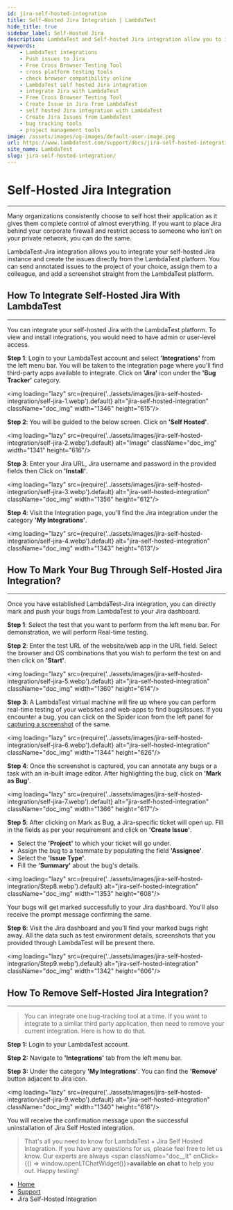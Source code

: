 ```yaml
---
id: jira-self-hosted-integration
title: Self-Hosted Jira Integration | LambdaTest
hide_title: true
sidebar_label: Self-Hosted Jira
description: LambdaTest and Self-hosted Jira integration allow you to integrate your self-hosted Jira instance and create the issues directly from the LambdaTest platform to your Jira dashboard. 
keywords:
    - LambdaTest integrations
    - Push issues to Jira
    - Free Cross Browser Testing Tool
    - cross platform testing tools
    - check browser compatibility online
    - LambdaTest self hosted Jira integration
    - integrate Jira with LambdaTest
    - Free Cross Browser Testing Tool
    - Create Issue in Jira from LambdaTest
    - self hosted Jira integration with LambdaTest
    - Create Jira Issues from LambdaTest
    - bug tracking tools
    - project management tools
image: /assets/images/og-images/default-user-image.png
url: https://www.lambdatest.com/support/docs/jira-self-hosted-integration/
site_name: LambdaTest
slug: jira-self-hosted-integration/
---
```


<script type="application/ld+json"
      dangerouslySetInnerHTML={{ __html: JSON.stringify({
       "@context": "https://schema.org",
        "@type": "BreadcrumbList",
        "itemListElement": [{
          "@type": "ListItem",
          "position": 1,
          "name": "Home",
          "item": "https://www.lambdatest.com"
        },{
          "@type": "ListItem",
          "position": 2,
          "name": "Support",
          "item": "https://www.lambdatest.com/support/docs/"
        },{
          "@type": "ListItem",
          "position": 3,
          "name": "Jira Self-Hosted Integration",
          "item": "https://www.lambdatest.com/support/docs/jira-self-hosted-integration/"
        }]
      })
    }}
></script>

# Self-Hosted Jira Integration
* * *

Many organizations consistently choose to self host their application as it gives them complete control of almost everything. If you want to place Jira behind your corporate firewall and restrict access to someone who isn't on your private network, you can do the same. 

LambdaTest-Jira integration allows you to integrate your self-hosted Jira instance and create the issues directly from the LambdaTest platform. You can send annotated issues to the project of your choice, assign them to a colleague, and add a screenshot straight from the LambdaTest platform.

## How To Integrate Self-Hosted Jira With LambdaTest

* * *

You can integrate your self-hosted Jira with the LambdaTest platform. To view and install integrations, you would need to have admin or user-level access. 

**Step 1**: Login to your LambdaTest account and select **'Integrations'** from the left menu bar. You will be taken to the integration page where you'll find third-party apps available to integrate. Click on **'Jira'** icon under the **'Bug Tracker'** category. 

<img loading="lazy" src={require('../assets/images/jira-self-hosted-integration/self-jira-1.webp').default} alt="jira-self-hosted-integration"  className="doc_img" width="1346" height="615"/> 

**Step 2**: You will be guided to the below screen. Click on **'Self Hosted'**. 

<img loading="lazy" src={require('../assets/images/jira-self-hosted-integration/self-jira-2.webp').default} alt="Image"  className="doc_img" width="1341" height="616"/> 

**Step 3**: Enter your Jira URL, Jira username and password in the provided fields then Click on **'Install'**. 

<img loading="lazy" src={require('../assets/images/jira-self-hosted-integration/self-jira-3.webp').default} alt="jira-self-hosted-integration"  className="doc_img" width="1356" height="612"/> 

**Step 4**: Visit the Integration page, you'll find the Jira integration under the category **'My Integrations'**. 

<img loading="lazy" src={require('../assets/images/jira-self-hosted-integration/self-jira-4.webp').default} alt="jira-self-hosted-integration"  className="doc_img" width="1343" height="613"/>

## How To Mark Your Bug Through Self-Hosted Jira Integration?

* * *

Once you have established LambdaTest-Jira integration, you can directly mark and push your bugs from LambdaTest to your Jira dashboard. 

**Step 1**: Select the test that you want to perform from the left menu bar. For demonstration, we will perform Real-time testing. 

**Step 2**: Enter the test URL of the website/web app in the URL field. Select the browser and OS combinations that you wish to perform the test on and then click on **'Start'**. 

<img loading="lazy" src={require('../assets/images/jira-self-hosted-integration/self-jira-5.webp').default} alt="jira-self-hosted-integration"  className="doc_img" width="1360"  height="614"/> 

**Step 3**: A LambdaTest virtual machine will fire up where you can perform real-time testing of your websites and web-apps to find bugs/issues. If you encounter a bug, you can click on the Spider icon from the left panel for [capturing a screenshot](https://www.lambdatest.com/full-page-screen-capture) of the same. 

<img loading="lazy" src={require('../assets/images/jira-self-hosted-integration/self-jira-6.webp').default} alt="jira-self-hosted-integration"  className="doc_img" width="1344" height="626"/> 

**Step 4**: Once the screenshot is captured, you can annotate any bugs or a task with an in-built image editor. After highlighting the bug, click on **'Mark as Bug'**. 

<img loading="lazy" src={require('../assets/images/jira-self-hosted-integration/self-jira-7.webp').default} alt="jira-self-hosted-integration"  className="doc_img" width="1366" height="617"/> 

**Step 5**: After clicking on Mark as Bug, a Jira-specific ticket will open up. Fill in the fields as per your requirement and click on **'Create Issue'**.

*   Select the **'Project'** to which your ticket will go under.
*   Assign the bug to a teammate by populating the field **'Assignee'**.
*   Select the **'Issue Type'**.
*   Fill the **'Summary'** about the bug's details.

<img loading="lazy" src={require('../assets/images/jira-self-hosted-integration/Step8.webp').default} alt="jira-self-hosted-integration"  className="doc_img" width="1353" height="608"/>

Your bugs will get marked successfully to your Jira dashboard. You'll also receive the prompt message confirming the same. 

**Step 6**: Visit the Jira dashboard and you'll find your marked bugs right away. All the data such as test environment details, screenshots that you provided through LambdaTest will be present there.

 <img loading="lazy" src={require('../assets/images/jira-self-hosted-integration/Step9.webp').default} alt="jira-self-hosted-integration"  className="doc_img" width="1342" height="606"/>

## How To Remove Self-Hosted Jira Integration?

* * *

> You can integrate one bug-tracking tool at a time. If you want to integrate to a similar third party application, then need to remove your current integration. Here is how to do that.

**Step 1:** Login to your LambdaTest account.

**Step 2:** Navigate to **'Integrations'** tab from the left menu bar.

**Step 3:** Under the category **'My Integrations'**. You can find the **'Remove'** button adjacent to Jira icon.

<img loading="lazy" src={require('../assets/images/jira-self-hosted-integration/self-jira-9.webp').default} alt="jira-self-hosted-integration"  className="doc_img" width="1340" height="616"/>

 You will receive the confirmation message upon the successful uninstallation of Jira Self Hosted integration.

> That's all you need to know for LambdaTest + Jira Self Hosted Integration. If you have any questions for us, please feel free to let us know. Our experts are always <span className="doc__lt" onClick={() => window.openLTChatWidget()}>**available on chat**</span> to help you out. Happy testing!

<nav aria-label="breadcrumbs">
  <ul className="breadcrumbs">
    <li className="breadcrumbs__item">
      <a className="breadcrumbs__link" target="_self" href="https://www.lambdatest.com">
        Home
      </a>
    </li>
    <li className="breadcrumbs__item">
      <a className="breadcrumbs__link" target="_self" href="https://www.lambdatest.com/support/docs/">
        Support
      </a>
    </li>
    <li className="breadcrumbs__item breadcrumbs__item--active">
      <span className="breadcrumbs__link">
        Jira Self-Hosted Integration
      </span>
    </li>
  </ul>
</nav>